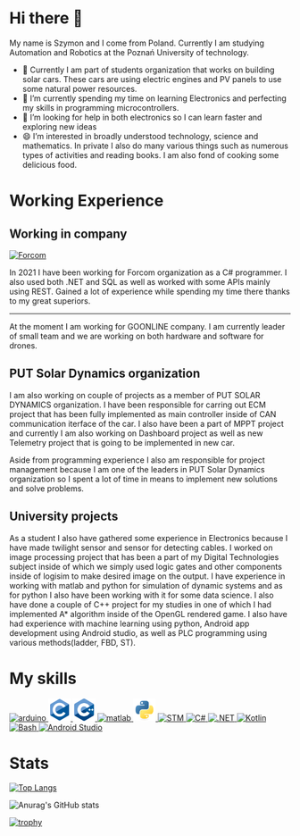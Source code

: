 


# Hi there 👋

My name is Szymon and I come from Poland. Currently I am studying Automation and Robotics at the Poznań University of technology.

- 🔭 Currently I am part of students organization that works on building solar cars. These cars are using electric engines and PV panels to use some natural power resources.
- 🌱 I’m currently spending my time on learning Electronics and perfecting my skills in programming microcontrollers.
- 🤔 I’m looking for help in both electronics so I can learn faster and exploring new ideas
- 😄 I’m interested in broadly understood technology, science and mathematics. In private I also do many various things such as numerous types of activities and reading books. I am also fond of cooking some delicious food.

# Working Experience 

## Working in company
<p align="left"> <a href="https://www.forcom.com.pl/pl/home/" target="_blank"> <img src="https://logos.gpcdn.pl/loga-firm/18797771/03000000-bb2f-3863-31e8-08d8e893f742_280x280.png" alt="Forcom" width="50" height="50"/> </a> </p>
In 2021 I have been working for Forcom organization as a C# programmer. I also used both .NET and SQL as well as worked with some APIs mainly using REST. Gained a lot of experience while spending my time there thanks to my great superiors.

---
At the moment I am working for GOONLINE company. I am currently leader of small team and we are working on both hardware and software for drones. 


## PUT Solar Dynamics organization
I am also working on couple of projects as a member of PUT SOLAR DYNAMICS organization. I have been responsible for carring out ECM project that has been fully implemented as main controller inside of CAN communication iterface of the car. I also have been a part of MPPT project and currently I am also working on Dashboard project as well as new Telemetry project that is going to be implemented in new car.

Aside from programming experience I also am responsible for project management because I am one of the leaders in PUT Solar Dynamics organization so I spent a lot of time in means to implement new solutions and solve problems. 

## University projects
As a student I also have gathered some experience in Electronics because I have made twilight sensor and sensor for detecting cables. I worked on image processing project that has been a part of my Digital Technologies subject inside of which we simply used logic gates and other components inside of logisim to make desired image on the output. I have experience in working with matlab and python for simulation of dynamic systems and as for python I also have been working with it for some data science. I also have done a couple of C++ project for my studies in one of which I had implemented A* algorithm inside of the OpenGL rendered game. I also have had experience with machine learning using python, Android app development using Android studio, as well as PLC programming using various methods(ladder, FBD, ST). 

# My skills

<p align="left"> <a href="https://www.arduino.cc/" target="_blank"> <img src="https://cdn.worldvectorlogo.com/logos/arduino-1.svg" alt="arduino" width="40" height="40"/> </a> <a href="https://www.cprogramming.com/" target="_blank"> <img src="https://raw.githubusercontent.com/devicons/devicon/master/icons/c/c-original.svg" alt="c" width="40" height="40"/> </a> <a href="https://www.w3schools.com/cpp/" target="_blank"> <img src="https://raw.githubusercontent.com/devicons/devicon/master/icons/cplusplus/cplusplus-original.svg" alt="cplusplus" width="40" height="40"/> </a> <a href="https://www.mathworks.com/" target="_blank"> <img src="https://upload.wikimedia.org/wikipedia/commons/2/21/Matlab_Logo.png" alt="matlab" width="40" height="40"/> </a> <a href="https://www.python.org" target="_blank"> <img src="https://raw.githubusercontent.com/devicons/devicon/master/icons/python/python-original.svg" alt="python" width="40" height="40"/> </a> <a href="https://www.raspberrypi.org" target="_blank"> </a> <a href="https://www.st.com/en/evaluation-tools/stm32-nucleo-boards.html" target="_blank"> <img src="https://upload.wikimedia.org/wikipedia/commons/d/dd/STMicroelectronics.png" alt="STM" width="40" height="40"/> </a> <a href="https://docs.microsoft.com/pl-pl/dotnet/csharp/" target="_blank"> <img src="https://upload.wikimedia.org/wikipedia/commons/thumb/0/0d/C_Sharp_wordmark.svg/240px-C_Sharp_wordmark.svg.png" alt="C#" width="40" height="40"/> </a> <a href="https://dotnet.microsoft.com/" target="_blank"> <img src="https://upload.wikimedia.org/wikipedia/commons/thumb/0/0e/Microsoft_.NET_logo.png/150px-Microsoft_.NET_logo.png" alt=".NET" width="40" height="40"/> </a> <a href="https://dotnet.microsoft.com/" target="_blank"> <img src="https://upload.wikimedia.org/wikipedia/commons/thumb/0/06/Kotlin_Icon.svg/768px-Kotlin_Icon.svg.png?20171012085709" alt="Kotlin" width="40" height="40"/> </a> 
<a href="https://dotnet.microsoft.com/" target="_blank"> <img src="https://upload.wikimedia.org/wikipedia/commons/thumb/4/4b/Bash_Logo_Colored.svg/1200px-Bash_Logo_Colored.svg.png" alt="Bash" width="40" height="40"/> </a>
<a href="https://dotnet.microsoft.com/" target="_blank"> <img src="https://static.wikia.nocookie.net/logopedia/images/d/db/Android_Studio_Icon_2021.svg/revision/latest/scale-to-width-down/200?cb=20210305211354" alt="Android Studio" width="40" height="40"/> </a>
</p>



# Stats

[![Top Langs](https://github-readme-stats.vercel.app/api/top-langs/?username=SzymKwiatkowski&theme=radical)](https://github.com/anuraghazra/github-readme-stats)

![Anurag's GitHub stats](https://github-readme-stats.vercel.app/api?username=SzymKwiatkowski&show_icons=true&theme=radical&hide=contribs)


[![trophy](https://github-profile-trophy.vercel.app/?username=SzymKwiatkowski&title=Stars,Followers,Commits,Repositories,MultipleLang,PullRequest&theme=onedark)](https://github.com/ryo-ma/github-profile-trophy)


